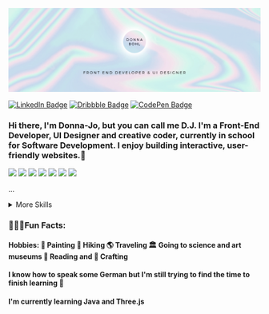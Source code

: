 <img src='CA107761-F05E-4857-97AD-4AEA392C194D.png'></img>


[![LinkedIn Badge](https://img.shields.io/badge/LinkedIn-Profile-informational?style=flat&logo=linkedin&logoColor=white&color=FF5AE4)](https://www.linkedin.com/in/djbohl/)
[![Dribbble Badge](https://img.shields.io/badge/Dribbble-Profile-informational?style=flat&logo=dribbble&logoColor=white&color=FF5AE4)](https://www.dribbble.com/donnabohldesign/)
[![CodePen Badge](https://img.shields.io/badge/CodePen-Profile-informational?style=flat&logo=codepen&logoColor=white&color=FF5AE4)](https://codepen.io/donnabohl)

### Hi there, I'm Donna-Jo, but you can call me D.J. I'm a Front-End Developer, UI Designer and creative coder, currently in school for Software Development. I enjoy building interactive, user-friendly websites.👋

![](https://img.shields.io/badge/Code-Angular-informational?style=flat&logo=Angular&logoColor=white&color=00C5DC)
![](https://img.shields.io/badge/Code-React-informational?style=flat&logo=react&logoColor=white&color=00C5DC)
![](https://img.shields.io/badge/Code-Vue-informational?style=flat&logo=vue.js&logoColor=white&color=00C5DC)
![](https://img.shields.io/badge/Code-JavaScript-informational?style=flat&logo=Javascript&logoColor=white&color=00C5DC)
![](https://img.shields.io/badge/Code-TypeScript-informational?style=flat&logo=Typescript&logoColor=white&color=00C5DC)
![](https://img.shields.io/badge/Code-Java-informational?style=flat&logo=Java&logoColor=white&color=00C5DC)
![](https://img.shields.io/badge/Code-MongoDB-informational?style=flat&logo=mongodb&logoColor=white&color=00C5DC)

...

<details>
<summary>More Skills</summary>

![](https://img.shields.io/badge/Style-Bootstrap-informational?style=flat&logo=Bootstrap&logoColor=white&color=00C5DC)
![](https://img.shields.io/badge/Style-Bootstrap-informational?style=flat&logo=Bootstrap&logoColor=white&color=00C5DC)
![](https://img.shields.io/badge/Style-CSS-informational?style=flat&logo=css3&logoColor=white&color=00C5DC)
![](https://img.shields.io/badge/Style-Tailwind-informational?style=flat&logo=Tailwind-CSS&logoColor=white&color=00C5DC)
![](https://img.shields.io/badge/Style-Sass-informational?style=flat&logo=Sass&logoColor=white&color=00C5DC)
  
![](https://img.shields.io/badge/Tools-Netlify-informational?style=flat&logo=netlify&logoColor=white&color=00C5DC)
![](https://img.shields.io/badge/Tools-Vercel-informational?style=flat&logo=vercel&logoColor=white&color=00C5DC)
![](https://img.shields.io/badge/Tools-NPM-informational?style=flat&logo=npm&logoColor=white&color=00C5DC)
![](https://img.shields.io/badge/Tools-Node.js-informational?style=flat&logo=Nodejs&logoColor=white&color=00C5DC)
![](https://img.shields.io/badge/Tools-Figma-informational?style=flat&logo=figma&logoColor=white&color=00C5DC)
![](https://img.shields.io/badge/Tools-AfterEffects-informational?style=flat&logo=Adobe-After-Effects&logoColor=white&color=00C5DC)
![](https://img.shields.io/badge/Tools-Photoshop-informational?style=flat&logo=Adobe-Photoshop&logoColor=white&color=00C5DC)
![](https://img.shields.io/badge/Tools-Illustrator-informational?style=flat&logo=Adobe-Illustrator&logoColor=white&color=00C5DC)
![](https://img.shields.io/badge/Tools-AdobeXD-informational?style=flat&logo=adobexd&logoColor=white&color=00C5DC)
![](https://img.shields.io/badge/Tools-FramerMotion-informational?style=flat&logo=FramerMotion&logoColor=white&color=00C5DC)




...
</details>

### 👱🏻‍♀️Fun Facts:
#### Hobbies:  🎨 Painting 🧗 Hiking 🌎 Traveling 🏛 Going to science and art museums 📖 Reading and 🧵 Crafting
#### I know how to speak some German but I'm still trying to find the time to finish learning 🤪
#### I'm currently learning Java and Three.js


